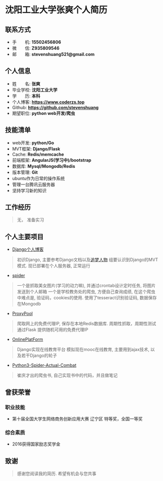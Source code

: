 # 沈阳工业大学张爽个人简历

## 联系方式

* 手&nbsp;&nbsp;&nbsp;&nbsp;&nbsp;&nbsp;&nbsp;机: __15502456806__
* 微&nbsp;&nbsp;&nbsp;&nbsp;&nbsp;&nbsp;&nbsp;信: __Z935809546__
* 邮&nbsp;&nbsp;&nbsp;&nbsp;&nbsp;&nbsp;&nbsp;箱:  __stevenshuang521@gmail.com__

## 个人信息

* 姓&nbsp;&nbsp;&nbsp;&nbsp;&nbsp;&nbsp;&nbsp;名:  __张爽__
* 毕业学校:  __沈阳工业大学__
* 学&nbsp;&nbsp;&nbsp;&nbsp;&nbsp;&nbsp;&nbsp;历:  __本科__
* 个人博客:  __https://www.coderzs.top__
* Github:  __https://github.com/stevenshuang__
* 期望职位: __python web开发/爬虫__


## 技能清单

* web开发: __python/Go__
* MVT框架: __Django/Flask__
* Cache: __Redis/memcache__
* 前端框架: __AngularJS(学习中)/bootstrap__
* 数据库: __Mysql/Mongodb/Redis__
* 版本管理: __Git__
* ubuntu作为日常的操作系统
* 管理一台腾讯云服务器
* 坚持学习新的知识

## 工作经历
> 无， 准备实习

## 个人主要项目
* [Django个人博客](https://github.com/stevenshuang/DjangoBlog)
> 初识Django, 主要参考Django文档以及[追梦人物](https://www.zmrenwu.com/)
> 组要认识到Django的MVT模式.
> 现已部署在个人服务器, 正常运行

* [spider](https://github.com/stevenshuang/spider)
> 一个是抓取美女图片(学习的动力嘛), 并通过crontab设计定时任务, 将图片发送到个人邮箱
> 一个是学校教务处的爬虫, 方便自己查询成绩, 在这个爬虫中难点是, 验证码，cookies的使用.
> 使用了tesseract识别验证码, 数据保存在Mongodb

* [ProxyPool](https://github.com/stevenshuang/ProxyPool)
> 爬取网上的免费代理IP, 保存在本地Redis数据库.
> 周期性抓取，周期性测试通过Flask 提供随机可用的免费代理IP

* [OnlinePlatForm](https://github.com/stevenshuang/OnlinePlatForm)
> Django实现在线教育平台
> 模拟现在mooc在线教育, 主要用到ajax技术, 以及若干Django的轮子

* [Python3-Spider-Actual-Combat](https://github.com/stevenshuang/Python3-Spider-Actual-Combat)
> 崔庆才出的爬虫书, 自己实现书中的代码，并且做笔记

## 曾获荣誉
### 职业技能
* 第十届全国大学生网络商务创新应用大赛 辽宁区 特等奖，全国一等奖

### 综合素质
* 2016获得国家励志奖学金

## 致谢
> 感谢您阅读我的简历. 希望有机会与您共事

